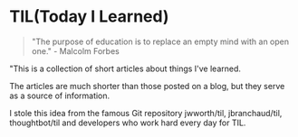 # TIL(Today I Learned)
>"The purpose of education is to replace an empty mind with an open one." - Malcolm Forbes

"This is a collection of short articles about things I've learned. 

The articles are much shorter than those posted on a blog, but they serve as a source of information.

I stole this idea from the famous Git repository jwworth/til, jbranchaud/til, thoughtbot/til and developers who work hard every day for TIL.